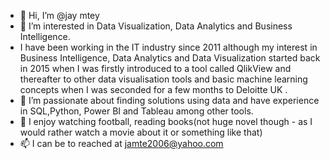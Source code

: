 - 👋 Hi, I’m @jay mtey
- 👀 I’m interested in Data Visualization, Data Analytics and Business Intelligence. 
-  I have been working in the IT industry since 2011 although my interest in Business Intelligence, Data Analytics and Data Visualization started back in 2015 when I was firstly introduced to a tool called QlikView
and thereafter to other data visualisation tools and basic machine learning concepts when I was seconded for a few months to Deloitte UK .
- 🌱 I’m passionate about finding solutions using data and have experience in SQL,Python, Power BI and Tableau among other tools.
- 💞️ I enjoy watching football, reading books(not huge novel though - as I would rather watch a movie about it or something like that)
- 📫 I can be to reached at jamte2006@yahoo.com

<!---
jmtey/jmtey is a ✨ special ✨ repository because its `README.md` (this file) appears on your GitHub profile.
You can click the Preview link to take a look at your changes.
--->
